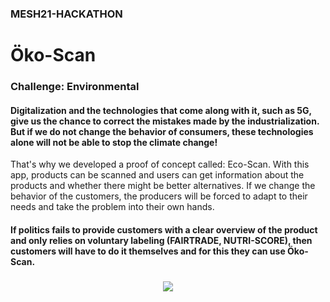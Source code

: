 ### MESH21-HACKATHON
# Öko-Scan        
### Challenge: Environmental 

#### Digitalization and the technologies that come along with it, such as 5G, give us the chance to correct the mistakes made by the industrialization. But if we do not change the behavior of consumers, these technologies alone will not be able to stop the climate change!


That's why we developed a proof of concept called: Eco-Scan. With this app, products can be scanned and users can get information about the products and whether there might be better alternatives. If we change the behavior of the customers, the producers will be forced to adapt to their needs and take the problem into their own hands. 

#### If politics fails to provide customers with a clear overview of the product and only relies on voluntary labeling (FAIRTRADE, NUTRI-SCORE), then customers will have to do it themselves and for this they can use Öko-Scan.

###
<p align="center" > 
<img src="https://github.com/Sebastian-Zok/EcoScan-MESH2021/blob/main/img/app.png">
</p>
